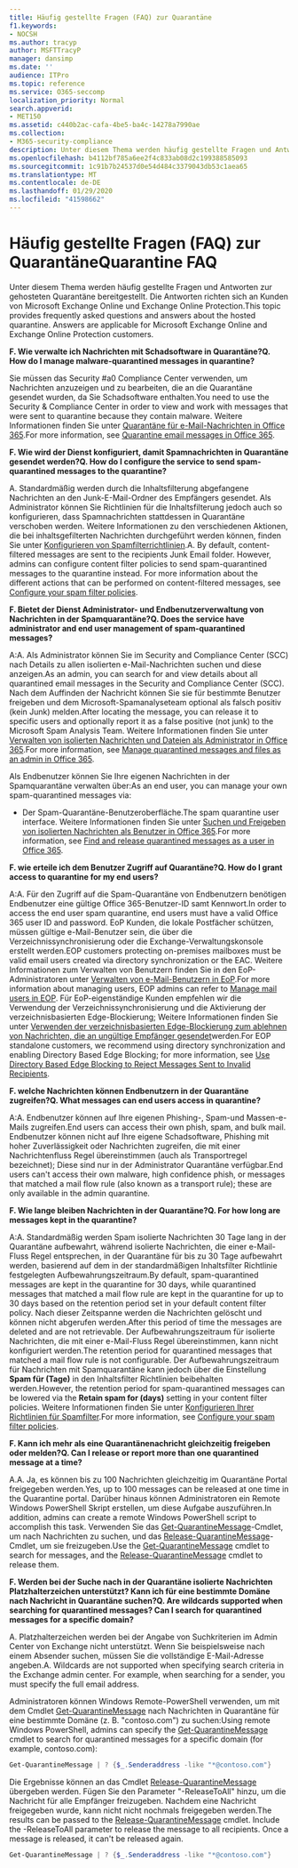```yaml
---
title: Häufig gestellte Fragen (FAQ) zur Quarantäne
f1.keywords:
- NOCSH
ms.author: tracyp
author: MSFTTracyP
manager: dansimp
ms.date: ''
audience: ITPro
ms.topic: reference
ms.service: O365-seccomp
localization_priority: Normal
search.appverid:
- MET150
ms.assetid: c440b2ac-cafa-4be5-ba4c-14278a7990ae
ms.collection:
- M365-security-compliance
description: Unter diesem Thema werden häufig gestellte Fragen und Antworten zur gehosteten Quarantäne bereitgestellt.
ms.openlocfilehash: b4112bf785a6ee2f4c833ab08d2c199388585093
ms.sourcegitcommit: 1c91b7b24537d0e54d484c3379043db53c1aea65
ms.translationtype: MT
ms.contentlocale: de-DE
ms.lasthandoff: 01/29/2020
ms.locfileid: "41598662"
---
```

# <a name="quarantine-faq"></a><span data-ttu-id="ac349-103">Häufig gestellte Fragen (FAQ) zur Quarantäne</span><span class="sxs-lookup"><span data-stu-id="ac349-103">Quarantine FAQ</span></span>

<span data-ttu-id="ac349-p101">Unter diesem Thema werden häufig gestellte Fragen und Antworten zur gehosteten Quarantäne bereitgestellt. Die Antworten richten sich an Kunden von Microsoft Exchange Online und Exchange Online Protection.</span><span class="sxs-lookup"><span data-stu-id="ac349-p101">This topic provides frequently asked questions and answers about the hosted quarantine. Answers are applicable for Microsoft Exchange Online and Exchange Online Protection customers.</span></span>

 <span data-ttu-id="ac349-106">**F. Wie verwalte ich Nachrichten mit Schadsoftware in Quarantäne?**</span><span class="sxs-lookup"><span data-stu-id="ac349-106">**Q. How do I manage malware-quarantined messages in quarantine?**</span></span>

<span data-ttu-id="ac349-107">Sie müssen das Security #a0 Compliance Center verwenden, um Nachrichten anzuzeigen und zu bearbeiten, die an die Quarantäne gesendet wurden, da Sie Schadsoftware enthalten.</span><span class="sxs-lookup"><span data-stu-id="ac349-107">You need to use the Security & Compliance Center in order to view and work with messages that were sent to quarantine because they contain malware.</span></span> <span data-ttu-id="ac349-108">Weitere Informationen finden Sie unter [Quarantäne für e-Mail-Nachrichten in Office 365](quarantine-email-messages.md).</span><span class="sxs-lookup"><span data-stu-id="ac349-108">For more information, see [Quarantine email messages in Office 365](quarantine-email-messages.md).</span></span>

 <span data-ttu-id="ac349-109">**F. Wie wird der Dienst konfiguriert, damit Spamnachrichten in Quarantäne gesendet werden?**</span><span class="sxs-lookup"><span data-stu-id="ac349-109">**Q. How do I configure the service to send spam-quarantined messages to the quarantine?**</span></span>

<span data-ttu-id="ac349-p103">A. Standardmäßig werden durch die Inhaltsfilterung abgefangene Nachrichten an den Junk-E-Mail-Ordner des Empfängers gesendet. Als Administrator können Sie Richtlinien für die Inhaltsfilterung jedoch auch so konfigurieren, dass Spamnachrichten stattdessen in Quarantäne verschoben werden. Weitere Informationen zu den verschiedenen Aktionen, die bei inhaltsgefilterten Nachrichten durchgeführt werden können, finden Sie unter [Konfigurieren von Spamfilterrichtlinien](configure-your-spam-filter-policies.md).</span><span class="sxs-lookup"><span data-stu-id="ac349-p103">A. By default, content-filtered messages are sent to the recipients Junk Email folder. However, admins can configure content filter policies to send spam-quarantined messages to the quarantine instead. For more information about the different actions that can be performed on content-filtered messages, see [Configure your spam filter policies](configure-your-spam-filter-policies.md).</span></span>

 <span data-ttu-id="ac349-114">**F. Bietet der Dienst Administrator- und Endbenutzerverwaltung von Nachrichten in der Spamquarantäne?**</span><span class="sxs-lookup"><span data-stu-id="ac349-114">**Q. Does the service have administrator and end user management of spam-quarantined messages?**</span></span>

<span data-ttu-id="ac349-115">A:</span><span class="sxs-lookup"><span data-stu-id="ac349-115">A.</span></span> <span data-ttu-id="ac349-116">Als Administrator können Sie im Security and Compliance Center (SCC) nach Details zu allen isolierten e-Mail-Nachrichten suchen und diese anzeigen.</span><span class="sxs-lookup"><span data-stu-id="ac349-116">As an admin, you can search for and view details about all quarantined email messages in the Security and Compliance Center (SCC).</span></span> <span data-ttu-id="ac349-117">Nach dem Auffinden der Nachricht können Sie sie für bestimmte Benutzer freigeben und dem Microsoft-Spamanalyseteam optional als falsch positiv (kein Junk) melden.</span><span class="sxs-lookup"><span data-stu-id="ac349-117">After locating the message, you can release it to specific users and optionally report it as a false positive (not junk) to the Microsoft Spam Analysis Team.</span></span> <span data-ttu-id="ac349-118">Weitere Informationen finden Sie unter [Verwalten von isolierten Nachrichten und Dateien als Administrator in Office 365](manage-quarantined-messages-and-files.md).</span><span class="sxs-lookup"><span data-stu-id="ac349-118">For more information, see [Manage quarantined messages and files as an admin in Office 365](manage-quarantined-messages-and-files.md).</span></span>

<span data-ttu-id="ac349-119">Als Endbenutzer können Sie Ihre eigenen Nachrichten in der Spamquarantäne verwalten über:</span><span class="sxs-lookup"><span data-stu-id="ac349-119">As an end user, you can manage your own spam-quarantined messages via:</span></span>

- <span data-ttu-id="ac349-120">Der Spam-Quarantäne-Benutzeroberfläche.</span><span class="sxs-lookup"><span data-stu-id="ac349-120">The spam quarantine user interface.</span></span> <span data-ttu-id="ac349-121">Weitere Informationen finden Sie unter [Suchen und Freigeben von isolierten Nachrichten als Benutzer in Office 365](find-and-release-quarantined-messages-as-a-user.md).</span><span class="sxs-lookup"><span data-stu-id="ac349-121">For more information, see [Find and release quarantined messages as a user in Office 365](find-and-release-quarantined-messages-as-a-user.md).</span></span>

 <span data-ttu-id="ac349-122">**F. wie erteile ich dem Benutzer Zugriff auf Quarantäne?**</span><span class="sxs-lookup"><span data-stu-id="ac349-122">**Q. How do I grant access to quarantine for my end users?**</span></span>

<span data-ttu-id="ac349-123">A:</span><span class="sxs-lookup"><span data-stu-id="ac349-123">A.</span></span> <span data-ttu-id="ac349-124">Für den Zugriff auf die Spam-Quarantäne von Endbenutzern benötigen Endbenutzer eine gültige Office 365-Benutzer-ID samt Kennwort.</span><span class="sxs-lookup"><span data-stu-id="ac349-124">In order to access the end user spam quarantine, end users must have a valid Office 365 user ID and password.</span></span> <span data-ttu-id="ac349-125">EoP Kunden, die lokale Postfächer schützen, müssen gültige e-Mail-Benutzer sein, die über die Verzeichnissynchronisierung oder die Exchange-Verwaltungskonsole erstellt werden.</span><span class="sxs-lookup"><span data-stu-id="ac349-125">EOP customers protecting on-premises mailboxes must be valid email users created via directory synchronization or the EAC.</span></span> <span data-ttu-id="ac349-126">Weitere Informationen zum Verwalten von Benutzern finden Sie in den EoP-Administratoren unter [Verwalten von e-Mail-Benutzern in EoP](manage-mail-users-in-eop.md).</span><span class="sxs-lookup"><span data-stu-id="ac349-126">For more information about managing users, EOP admins can refer to [Manage mail users in EOP](manage-mail-users-in-eop.md).</span></span> <span data-ttu-id="ac349-127">Für EoP-eigenständige Kunden empfehlen wir die Verwendung der Verzeichnissynchronisierung und die Aktivierung der verzeichnisbasierten Edge-Blockierung; Weitere Informationen finden Sie unter [Verwenden der verzeichnisbasierten Edge-Blockierung zum ablehnen von Nachrichten, die an ungültige Empfänger gesendet](https://docs.microsoft.com/exchange/mail-flow-best-practices/use-directory-based-edge-blocking)werden.</span><span class="sxs-lookup"><span data-stu-id="ac349-127">For EOP standalone customers, we recommend using directory synchronization and enabling Directory Based Edge Blocking; for more information, see [Use Directory Based Edge Blocking to Reject Messages Sent to Invalid Recipients](https://docs.microsoft.com/exchange/mail-flow-best-practices/use-directory-based-edge-blocking).</span></span>

 <span data-ttu-id="ac349-128">**F. welche Nachrichten können Endbenutzern in der Quarantäne zugreifen?**</span><span class="sxs-lookup"><span data-stu-id="ac349-128">**Q. What messages can end users access in quarantine?**</span></span>

<span data-ttu-id="ac349-129">A:</span><span class="sxs-lookup"><span data-stu-id="ac349-129">A.</span></span> <span data-ttu-id="ac349-130">Endbenutzer können auf Ihre eigenen Phishing-, Spam-und Massen-e-Mails zugreifen.</span><span class="sxs-lookup"><span data-stu-id="ac349-130">End users can access their own phish, spam, and bulk mail.</span></span> <span data-ttu-id="ac349-131">Endbenutzer können nicht auf Ihre eigene Schadsoftware, Phishing mit hoher Zuverlässigkeit oder Nachrichten zugreifen, die mit einer Nachrichtenfluss Regel übereinstimmen (auch als Transportregel bezeichnet); Diese sind nur in der Administrator Quarantäne verfügbar.</span><span class="sxs-lookup"><span data-stu-id="ac349-131">End users can't access their own malware, high confidence phish, or messages that matched a mail flow rule (also known as a transport rule); these are only available in the admin quarantine.</span></span> 

 <span data-ttu-id="ac349-132">**F. Wie lange bleiben Nachrichten in der Quarantäne?**</span><span class="sxs-lookup"><span data-stu-id="ac349-132">**Q. For how long are messages kept in the quarantine?**</span></span>

<span data-ttu-id="ac349-133">A:</span><span class="sxs-lookup"><span data-stu-id="ac349-133">A.</span></span> <span data-ttu-id="ac349-134">Standardmäßig werden Spam isolierte Nachrichten 30 Tage lang in der Quarantäne aufbewahrt, während isolierte Nachrichten, die einer e-Mail-Fluss Regel entsprechen, in der Quarantäne für bis zu 30 Tage aufbewahrt werden, basierend auf dem in der standardmäßigen Inhaltsfilter Richtlinie festgelegten Aufbewahrungszeitraum.</span><span class="sxs-lookup"><span data-stu-id="ac349-134">By default, spam-quarantined messages are kept in the quarantine for 30 days, while quarantined messages that matched a mail flow rule are kept in the quarantine for up to 30 days based on the retention period set in your default content filter policy.</span></span> <span data-ttu-id="ac349-135">Nach dieser Zeitspanne werden die Nachrichten gelöscht und können nicht abgerufen werden.</span><span class="sxs-lookup"><span data-stu-id="ac349-135">After this period of time the messages are deleted and are not retrievable.</span></span> <span data-ttu-id="ac349-136">Der Aufbewahrungszeitraum für isolierte Nachrichten, die mit einer e-Mail-Fluss Regel übereinstimmen, kann nicht konfiguriert werden.</span><span class="sxs-lookup"><span data-stu-id="ac349-136">The retention period for quarantined messages that matched a mail flow rule is not configurable.</span></span> <span data-ttu-id="ac349-137">Der Aufbewahrungszeitraum für Nachrichten mit Spamquarantäne kann jedoch über die Einstellung **Spam für (Tage)** in den Inhaltsfilter Richtlinien beibehalten werden.</span><span class="sxs-lookup"><span data-stu-id="ac349-137">However, the retention period for spam-quarantined messages can be lowered via the **Retain spam for (days)** setting in your content filter policies.</span></span> <span data-ttu-id="ac349-138">Weitere Informationen finden Sie unter [Konfigurieren Ihrer Richtlinien für Spamfilter](configure-your-spam-filter-policies.md).</span><span class="sxs-lookup"><span data-stu-id="ac349-138">For more information, see [Configure your spam filter policies](configure-your-spam-filter-policies.md).</span></span>

 <span data-ttu-id="ac349-139">**F. Kann ich mehr als eine Quarantänenachricht gleichzeitig freigeben oder melden?**</span><span class="sxs-lookup"><span data-stu-id="ac349-139">**Q. Can I release or report more than one quarantined message at a time?**</span></span>

<span data-ttu-id="ac349-140">A.</span><span class="sxs-lookup"><span data-stu-id="ac349-140">A.</span></span> <span data-ttu-id="ac349-141">Ja, es können bis zu 100 Nachrichten gleichzeitig im Quarantäne Portal freigegeben werden.</span><span class="sxs-lookup"><span data-stu-id="ac349-141">Yes, up to 100 messages can be released at one time in the Quarantine portal.</span></span> <span data-ttu-id="ac349-142">Darüber hinaus können Administratoren ein Remote Windows PowerShell Skript erstellen, um diese Aufgabe auszuführen.</span><span class="sxs-lookup"><span data-stu-id="ac349-142">In addition, admins can create a remote Windows PowerShell script to accomplish this task.</span></span> <span data-ttu-id="ac349-143">Verwenden Sie das [Get-QuarantineMessage](https://docs.microsoft.com/powershell/module/exchange/antispam-antimalware/get-quarantinemessage)-Cmdlet, um nach Nachrichten zu suchen, und das [Release-QuarantineMessage](https://docs.microsoft.com/powershell/module/exchange/antispam-antimalware/release-quarantinemessage)-Cmdlet, um sie freizugeben.</span><span class="sxs-lookup"><span data-stu-id="ac349-143">Use the [Get-QuarantineMessage](https://docs.microsoft.com/powershell/module/exchange/antispam-antimalware/get-quarantinemessage) cmdlet to search for messages, and the [Release-QuarantineMessage](https://docs.microsoft.com/powershell/module/exchange/antispam-antimalware/release-quarantinemessage) cmdlet to release them.</span></span>

 <span data-ttu-id="ac349-144">**F. Werden bei der Suche nach in der Quarantäne isolierte Nachrichten Platzhalterzeichen unterstützt? Kann ich für eine bestimmte Domäne nach Nachricht in Quarantäne suchen?**</span><span class="sxs-lookup"><span data-stu-id="ac349-144">**Q. Are wildcards supported when searching for quarantined messages? Can I search for quarantined messages for a specific domain?**</span></span>

<span data-ttu-id="ac349-p110">A. Platzhalterzeichen werden bei der Angabe von Suchkriterien im Admin Center von Exchange nicht unterstützt. Wenn Sie beispielsweise nach einem Absender suchen, müssen Sie die vollständige E-Mail-Adresse angeben.</span><span class="sxs-lookup"><span data-stu-id="ac349-p110">A. Wildcards are not supported when specifying search criteria in the Exchange admin center. For example, when searching for a sender, you must specify the full email address.</span></span>

<span data-ttu-id="ac349-148">Administratoren können Windows Remote-PowerShell verwenden, um mit dem Cmdlet [Get-QuarantineMessage](https://docs.microsoft.com/powershell/module/exchange/antispam-antimalware/get-quarantinemessage) nach Nachrichten in Quarantäne für eine bestimmte Domäne (z. B. "contoso.com") zu suchen:</span><span class="sxs-lookup"><span data-stu-id="ac349-148">Using remote Windows PowerShell, admins can specify the [Get-QuarantineMessage](https://docs.microsoft.com/powershell/module/exchange/antispam-antimalware/get-quarantinemessage) cmdlet to search for quarantined messages for a specific domain (for example, contoso.com):</span></span>

```powershell
Get-QuarantineMessage | ? {$_.Senderaddress -like "*@contoso.com"}
```

<span data-ttu-id="ac349-p111">Die Ergebnisse können an das Cmdlet [Release-QuarantineMessage](https://docs.microsoft.com/powershell/module/exchange/antispam-antimalware/release-quarantinemessage) übergeben werden. Fügen Sie den Parameter "-ReleaseToAll" hinzu, um die Nachricht für alle Empfänger freizugeben. Nachdem eine Nachricht freigegeben wurde, kann nicht nicht nochmals freigegeben werden.</span><span class="sxs-lookup"><span data-stu-id="ac349-p111">The results can be passed to the [Release-QuarantineMessage](https://docs.microsoft.com/powershell/module/exchange/antispam-antimalware/release-quarantinemessage) cmdlet. Include the -ReleaseToAll parameter to release the message to all recipients. Once a message is released, it can't be released again.</span></span>

```powershell
Get-QuarantineMessage | ? {$_.Senderaddress -like "*@contoso.com"}
```
